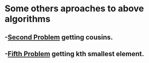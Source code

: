 # Some others aproaches to above algorithms

## -[Second Problem](https://www.geeksforgeeks.org/print-cousins-of-a-given-node-in-binary-tree/) getting cousins.

## -[Fifth Problem](https://www.geeksforgeeks.org/find-k-th-smallest-element-in-bst-order-statistics-in-bst/) getting kth smallest element.
